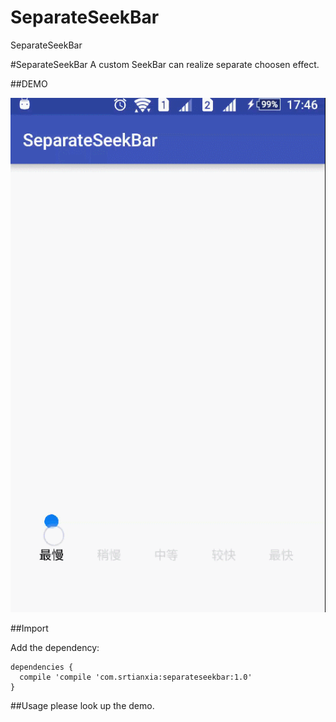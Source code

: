 # SeparateSeekBar
SeparateSeekBar


#SeparateSeekBar
A custom SeekBar can realize separate choosen effect.

##DEMO



![image](https://github.com/srtianxia/SeparateSeekBar/blob/master/gif.gif?raw=true)

##Import

Add the dependency:

```
dependencies {
  compile 'compile 'com.srtianxia:separateseekbar:1.0'
}
```

##Usage
please look up the demo.





